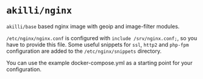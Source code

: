 # `akilli/nginx`

`akilli/base` based nginx image with geoip and image-filter modules.

`/etc/nginx/nginx.conf` is configured with `include /srv/nginx.conf;`, so you have to provide this file. Some useful snippets for `ssl`, `http2` and `php-fpm` configuration are added to the `/etc/nginx/snippets` directory.

You can use the example docker-compose.yml as a starting point for your configuration.
